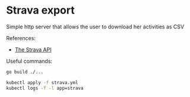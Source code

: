 # Strava export

Simple http server that allows the user to download her activities as CSV

References:
- [The Strava API](https://developers.strava.com/)


Useful commands:
```bash
go build ./...

kubectl apply -f strava.yml
kubectl logs -f -l app=strava 
```


